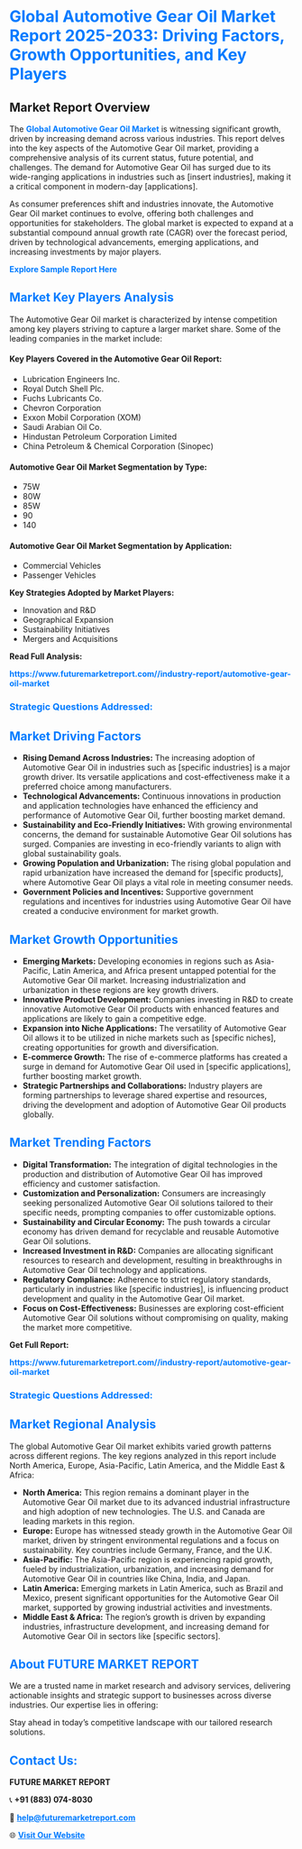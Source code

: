 <h1 style="color: #007BFF;">Global Automotive Gear Oil Market Report 2025-2033: Driving Factors, Growth Opportunities, and Key Players</h1>

<section id="overview">
<h2>Market Report Overview</h2>
<p>The <a href="https://www.futuremarketreport.com//industry-report/automotive-gear-oil-market" style="color: #007BFF; text-decoration: none;"><strong>Global Automotive Gear Oil Market</strong></a> is witnessing significant growth, driven by increasing demand across various industries. This report delves into the key aspects of the Automotive Gear Oil market, providing a comprehensive analysis of its current status, future potential, and challenges. The demand for Automotive Gear Oil has surged due to its wide-ranging applications in industries such as [insert industries], making it a critical component in modern-day [applications].</p>
<p>As consumer preferences shift and industries innovate, the Automotive Gear Oil market continues to evolve, offering both challenges and opportunities for stakeholders. The global market is expected to expand at a substantial compound annual growth rate (CAGR) over the forecast period, driven by technological advancements, emerging applications, and increasing investments by major players.</p>
</section>

<section id="overview">
<p><a href="https://www.futuremarketreport.com//request-sample/reportId=62469" style="color: #007BFF; text-decoration: none;"><strong>Explore Sample Report Here</strong></a></p>
</section>

<section id="key-players">
<h2 style="color: #007BFF;">Market Key Players Analysis</h2>
<p>The Automotive Gear Oil market is characterized by intense competition among key players striving to capture a larger market share. Some of the leading companies in the market include:</p>
<h4>Key Players Covered in the Automotive Gear Oil Report:</h4>
<ul><li>Lubrication Engineers Inc.</li><li>Royal Dutch Shell Plc.</li><li>Fuchs Lubricants Co.</li><li>Chevron Corporation</li><li>Exxon Mobil Corporation (XOM)</li><li>Saudi Arabian Oil Co.</li><li>Hindustan Petroleum Corporation Limited</li><li>China Petroleum &amp; Chemical Corporation (Sinopec)</li></ul>
<h4>Automotive Gear Oil Market Segmentation by Type:</h4>
<ul><li>75W</li><li>80W</li><li>85W</li><li>90</li><li>140</li></ul>

<h4>Automotive Gear Oil Market Segmentation by Application:</h4>
<ul><li>Commercial Vehicles</li><li>Passenger Vehicles</li></ul>
<p><strong>Key Strategies Adopted by Market Players:</strong></p>
<ul>
<li>Innovation and R&D</li>
<li>Geographical Expansion</li>
<li>Sustainability Initiatives</li>
<li>Mergers and Acquisitions</li>
</ul>
</section>

<section>
<p><strong>Read Full Analysis: </strong></p><a href="https://www.futuremarketreport.com//industry-report/automotive-gear-oil-market" style="color: #007BFF; text-decoration: none;"><strong>https://www.futuremarketreport.com//industry-report/automotive-gear-oil-market</strong></a>
<h3 style="color: #007BFF;">Strategic Questions Addressed:</h3>
</section>

<section id="driving-factors">
<h2 style="color: #007BFF;">Market Driving Factors</h2>
<ul>
<li><strong>Rising Demand Across Industries:</strong> The increasing adoption of Automotive Gear Oil in industries such as [specific industries] is a major growth driver. Its versatile applications and cost-effectiveness make it a preferred choice among manufacturers.</li>
<li><strong>Technological Advancements:</strong> Continuous innovations in production and application technologies have enhanced the efficiency and performance of Automotive Gear Oil, further boosting market demand.</li>
<li><strong>Sustainability and Eco-Friendly Initiatives:</strong> With growing environmental concerns, the demand for sustainable Automotive Gear Oil solutions has surged. Companies are investing in eco-friendly variants to align with global sustainability goals.</li>
<li><strong>Growing Population and Urbanization:</strong> The rising global population and rapid urbanization have increased the demand for [specific products], where Automotive Gear Oil plays a vital role in meeting consumer needs.</li>
<li><strong>Government Policies and Incentives:</strong> Supportive government regulations and incentives for industries using Automotive Gear Oil have created a conducive environment for market growth.</li>
</ul>
</section>

<section id="growth-opportunities">
<h2 style="color: #007BFF;">Market Growth Opportunities</h2>
<ul>
<li><strong>Emerging Markets:</strong> Developing economies in regions such as Asia-Pacific, Latin America, and Africa present untapped potential for the Automotive Gear Oil market. Increasing industrialization and urbanization in these regions are key growth drivers.</li>
<li><strong>Innovative Product Development:</strong> Companies investing in R&D to create innovative Automotive Gear Oil products with enhanced features and applications are likely to gain a competitive edge.</li>
<li><strong>Expansion into Niche Applications:</strong> The versatility of Automotive Gear Oil allows it to be utilized in niche markets such as [specific niches], creating opportunities for growth and diversification.</li>
<li><strong>E-commerce Growth:</strong> The rise of e-commerce platforms has created a surge in demand for Automotive Gear Oil used in [specific applications], further boosting market growth.</li>
<li><strong>Strategic Partnerships and Collaborations:</strong> Industry players are forming partnerships to leverage shared expertise and resources, driving the development and adoption of Automotive Gear Oil products globally.</li>
</ul>
</section>

<section id="trending-factors">
<h2 style="color: #007BFF;">Market Trending Factors</h2>
<ul>
<li><strong>Digital Transformation:</strong> The integration of digital technologies in the production and distribution of Automotive Gear Oil has improved efficiency and customer satisfaction.</li>
<li><strong>Customization and Personalization:</strong> Consumers are increasingly seeking personalized Automotive Gear Oil solutions tailored to their specific needs, prompting companies to offer customizable options.</li>
<li><strong>Sustainability and Circular Economy:</strong> The push towards a circular economy has driven demand for recyclable and reusable Automotive Gear Oil solutions.</li>
<li><strong>Increased Investment in R&D:</strong> Companies are allocating significant resources to research and development, resulting in breakthroughs in Automotive Gear Oil technology and applications.</li>
<li><strong>Regulatory Compliance:</strong> Adherence to strict regulatory standards, particularly in industries like [specific industries], is influencing product development and quality in the Automotive Gear Oil market.</li>
<li><strong>Focus on Cost-Effectiveness:</strong> Businesses are exploring cost-efficient Automotive Gear Oil solutions without compromising on quality, making the market more competitive.</li>
</ul>
</section>

<section>
<p><strong>Get Full Report: </strong></p><a href="https://www.futuremarketreport.com//industry-report/automotive-gear-oil-market" style="color: #007BFF; text-decoration: none;"><strong>https://www.futuremarketreport.com//industry-report/automotive-gear-oil-market</strong></a>
<h3 style="color: #007BFF;">Strategic Questions Addressed:</h3>
</section>


<section id="regional-analysis">
<h2 style="color: #007BFF;">Market Regional Analysis</h2>
<p>The global Automotive Gear Oil market exhibits varied growth patterns across different regions. The key regions analyzed in this report include North America, Europe, Asia-Pacific, Latin America, and the Middle East & Africa:</p>
<ul>
<li><strong>North America:</strong> This region remains a dominant player in the Automotive Gear Oil market due to its advanced industrial infrastructure and high adoption of new technologies. The U.S. and Canada are leading markets in this region.</li>
<li><strong>Europe:</strong> Europe has witnessed steady growth in the Automotive Gear Oil market, driven by stringent environmental regulations and a focus on sustainability. Key countries include Germany, France, and the U.K.</li>
<li><strong>Asia-Pacific:</strong> The Asia-Pacific region is experiencing rapid growth, fueled by industrialization, urbanization, and increasing demand for Automotive Gear Oil in countries like China, India, and Japan.</li>
<li><strong>Latin America:</strong> Emerging markets in Latin America, such as Brazil and Mexico, present significant opportunities for the Automotive Gear Oil market, supported by growing industrial activities and investments.</li>
<li><strong>Middle East & Africa:</strong> The region’s growth is driven by expanding industries, infrastructure development, and increasing demand for Automotive Gear Oil in sectors like [specific sectors].</li>
</ul>
</section>

<footer>
<h2 style="color: #007BFF;">About FUTURE MARKET REPORT</h2>
<p>We are a trusted name in market research and advisory services, delivering actionable insights and strategic support to businesses across diverse industries. Our expertise lies in offering:</p>

<p>Stay ahead in today’s competitive landscape with our tailored research solutions.</p>

<h2 style="color: #007BFF;">Contact Us:</h2>
<p><strong>FUTURE MARKET REPORT</strong></p>
<p>📞 <strong>+91 (883) 074-8030</strong></p>
<p>📧 <strong><a href="mailto:help@futuremarketreport.com" style="color: #007BFF;">help@futuremarketreport.com</a></strong></p>
<p>🌐 <strong><a href="https://www.futuremarketreport.com/" style="color: #007BFF;">Visit Our Website</a></strong></p>
</footer>